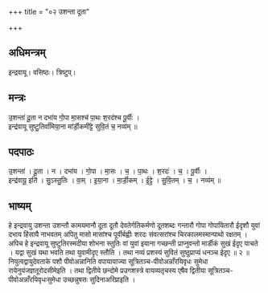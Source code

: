 +++
title = "०२ उशन्ता दूता"

+++
## अधिमन्त्रम्
इन्द्रवायू। वसिष्ठः। त्रिष्टुप्।

## मन्त्रः
उ॒शन्ता॑ दू॒ता न दभा॑य गो॒पा मा॒सश्च॑ पा॒थः श॒रद॑श्च पू॒र्वीः ।  
इन्द्र॑वायू सुष्टु॒तिर्वा॑मिया॒ना मा॑र्डी॒कमी॑ट्टे सुवि॒तं च॒ नव्य॑म् ॥

## पदपाठः
उ॒शन्ता॑ । दू॒ता । न । दभा॑य । गो॒पा । मा॒सः । च॒ । पा॒थः । श॒रदः॑ । च॒ । पू॒र्वीः ।  
इन्द्र॑वायू॒ इति॑ । सु॒ऽस्तु॒तिः । वा॒म् । इ॒या॒ना । मा॒र्डी॒कम् । ई॒ट्टे॒ । सु॒वि॒तम् । च॒ । नव्य॑म् ॥

## भाष्यम्
हे इन्द्रवायु उशन्ता उशन्तौ कामयमानौ दूता दूतौ देवतेर्गतिकर्मणो दूतशब्दः गन्तारौ गोपा गोपायितारौ ईदृशौ युवां दभाय हिंसायै नाभवतम् अपितु मासो मासांश्च पूर्वीर्बह्वीः शरदः संवत्सरांश्च चिरकालमस्मान्पाथो रक्षतम् । अपिच हे इन्द्रवायू सुष्टुतिरस्मदीया शोभना स्तुतिः वां युवां इयाना गच्छन्ती प्राप्नुवन्तो मार्डीकं सुखं ईदृए याचते । यद्वा सुखं यथा भवति तथा युवामीदृए स्तौति । तथा नव्यं प्रशस्यं सुवितं सुष्ठुप्राप्यं धनञ्च ईदृए ॥ २ ॥ नियुत्वद्वायुदेवताके पशौ पीवोअन्नानिति वपायायाज्या सूत्रितञ्च-पीवोअन्नाँरयिवृधः सुमेधा रायेनुयंजज्ञतूरोदसीमेइति । तथा द्वितीये छन्दोमे प्रउगशस्त्रे वायव्यतृचस्य एषैव द्वितीया सूत्रितञ्च-पीवोअन्नाँरयिवृधःसुमेधा उच्छन्नुषसः सुदिनाअरिप्राइति ।
